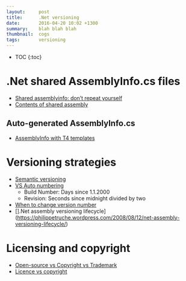```yaml
---
layout:     post
title:      .Net versioning
date:       2016-04-20 10:02 +1300
summary:    blah blah blah
thumbnail:  cogs
tags:       versioning
---
```


* TOC
{:toc}

# .Net shared AssemblyInfo.cs files

* [Shared assemblyinfo: don’t repeat yourself](https://www.amido.com/code/shared-assemblyinfo-dont-repeat-yourself/)
* [Contents of shared assembly](http://stackoverflow.com/questions/62353/what-are-the-best-practices-for-using-assembly-attributes#62637)

## Auto-generated AssemblyInfo.cs

* [AssemblyInfo with T4 templates](http://stackoverflow.com/questions/826777/how-to-have-an-auto-incrementing-version-number-visual-studio)

# Versioning strategies

* [Semantic versioning](http://semver.org/)
* [VS Auto numbering](http://stackoverflow.com/questions/3387108/details-of-assembly-version/3387167#3387167)
  * Build Number: Days since 1.1.2000
  * Revision: Seconds since midnight divided by two
* [When to change version number](https://blogs.msdn.microsoft.com/suzcook/2003/05/30/when-to-change-fileassembly-versions/)
* [].Net assembly versioning lifecycle](https://philippetruche.wordpress.com/2008/08/12/net-assembly-versioning-lifecycle/)


# Licensing and copyright

* [Open-source vs Copyright vs Trademark](http://twiki.org/cgi-bin/view/Blog/BlogEntry201207x1)
* [Licence vs copyright](http://www.majordojo.com/2010/07/license-vs-copyright.php)